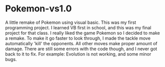 # Pokemon-vs1.0
A little remake of Pokemon using visual basic.
This was my first programming project. I learned VB first in school, and this was my final project for that class.
I really liked the game Pokemon so I decided to make a remake.
To make it go faster to look through, I made the tackle move automatically 'kill' the opponents.
All other moves make proper amount of damage.
There are still some errors with the code though, and I never got back to it to fix.
For example: Evolution is not working, and some minor bugs.

